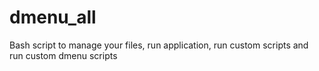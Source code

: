 # dmenu_all
Bash script to manage your files, run application, run custom scripts and run custom dmenu scripts
